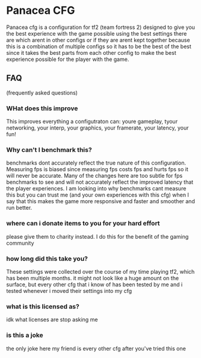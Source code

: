 # Panacea CFG

Panacea cfg is a configuration for tf2 (team fortress 2) designed to give you the best experience with the game possible using the best settings there are which arent in other configs or if they are arent kept together because this is a combination of multiple configs so it has to be the best of the best since it takes the best parts from each other config to make the best experience possible for the player with the game.

## FAQ

(frequently asked questions)

### WHat does this improve

This improves everything a configutraton can: youre gameplay, tyour networking, your interp, your graphics, your framerate, your latency, your fun!

### Why can't I benchmark this?

benchmarks dont accurately reflect the true nature of this configuration. Measuring fps is biased since measuring fps costs fps and hurts fps so it will never be accurate. Many of the changes here are too subtle for fps benchmarks to see and will not accurately reflect the improved latency that the player experiences. I am looking into why benchmarks cant measure this but you can trust me (and your own experiences with this cfg) when I say that this makes the game more responsive and faster and smoother and run better.

### where can i donate items to you for your hard effort

please give them to charity instead. I do this for the benefit of the gaming community

### how long did this take you?

These settings were collected over the course of my time playing tf2, which has been multiple months. it might not look like a huge amount on the surface, but every other cfg that i know of has been tested by me and i tested whenever i moved their settings into my cfg

### what is this licensed as?

idk what licenses are stop asking me

### is this a joke

the only joke here my friend is every other cfg after you've tried this one
